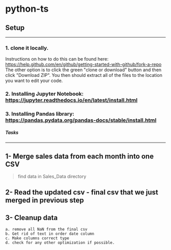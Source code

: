 # python-ts


## Setup
----
### 1. clone it locally. 
Instructions on how to do this can be found here: https://help.github.com/en/github/getting-started-with-github/fork-a-repo
The other option is to click the green "clone or download" button and then click "Download ZIP". You then should extract all of the files to the location you want to edit your code.

### 2. Installing Jupyter Notebook: https://jupyter.readthedocs.io/en/latest/install.html

### 3. Installing Pandas library: https://pandas.pydata.org/pandas-docs/stable/install.html

##### Tasks
----
## 1- Merge sales data from each month  into one CSV 
 > find data in Sales_Data directory
 
## 2- Read the updated csv - final csv that we just merged in previous step

## 3- Cleanup data

	a. remove all NaN from the final csv
	b. Get rid of text in order date column
	c. Make columns correct type
	d. check for any other optimization if possible.

	
